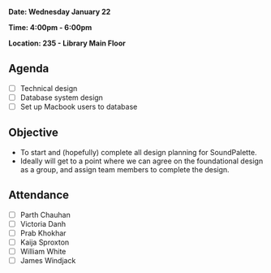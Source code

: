 **Date: Wednesday January 22**

**Time: 4:00pm - 6:00pm**

**Location: 235 - Library Main Floor**

## Agenda 
- [ ] Technical design
- [ ] Database system design
- [ ] Set up Macbook users to database

## Objective 
- To start and (hopefully) complete all design planning for SoundPalette. 
- Ideally will get to a point where we can agree on the foundational design as a group, and assign team members to complete the design.

## Attendance
- [ ] Parth Chauhan
- [ ] Victoria Danh
- [ ] Prab Khokhar
- [ ] Kaija Sproxton
- [ ] William White
- [ ] James Windjack
